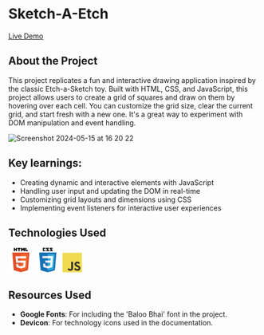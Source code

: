 
# Sketch-A-Etch
<a href="https://etch-a-sketch-am.netlify.app/">Live Demo </a>

## About the Project

This project replicates a fun and interactive drawing application inspired by the classic Etch-a-Sketch toy. Built with HTML, CSS, and JavaScript, this project allows users to create a grid of squares and draw on them by hovering over each cell. You can customize the grid size, clear the current grid, and start fresh with a new one. It's a great way to experiment with DOM manipulation and event handling.

<img width="350" alt="Screenshot 2024-05-15 at 16 20 22" src="https://github.com/adammmusial/project-sketch/assets/95377932/c978b52d-32eb-4164-b380-a10e020dfe40">

## Key learnings:
- Creating dynamic and interactive elements with JavaScript
- Handling user input and updating the DOM in real-time
- Customizing grid layouts and dimensions using CSS
- Implementing event listeners for interactive user experiences

## Technologies Used
<img src="https://github.com/devicons/devicon/blob/master/icons/html5/html5-original-wordmark.svg" width="50"> <img src="https://github.com/devicons/devicon/blob/master/icons/css3/css3-original-wordmark.svg" width="50"> <img src="https://github.com/devicons/devicon/blob/master/icons/javascript/javascript-original.svg" width="40">

## Resources Used
- **Google Fonts**: For including the 'Baloo Bhai' font in the project.
- **Devicon**: For technology icons used in the documentation.
